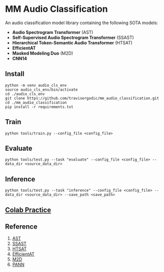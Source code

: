 # MM Audio Classification
An audio classification model library containing the following SOTA models: 
+ **Audio Spectrogram Transformer** (AST)
+ **Self-Supervised Audio Spectrogram Transformer** (SSAST)
+ **Hierarchical Token-Semantic Audio Transformer** (HTSAT)
+ **EfficientAT**
+ **Masked Modeling Duo** (M2D)
+ **CNN14**

## Install
```
python -m venv audio_cls_env
source audio_cls_env/bin/activate
cd ./audio_cls_env
git clone https://github.com/travisergodic/mm_audio_classification.git
cd ./mm_audio_classification
pip install -r requirements.txt
```

## Train
```
python tools/train.py --config_file <config_file>
```

## Evaluate
```
python tools/test.py --task "evaluate" --config_file <config_file> --data_dir <source_data_dir>
```

## Inference
```
python tools/test.py --task "inference" --config_file <config_file> --data_dir <source_data_dir> --save_path <save_path>
```

## [Colab Practice](https://colab.research.google.com/drive/1oJ_dvs09nrI1lQ6PHepbt6Rn5BOqhXCW#scrollTo=CoV_uZZN9l9C) 


## Reference
1. [AST](https://github.com/YuanGongND/ast)
2. [SSAST](https://github.com/YuanGongND/ssast)
3. [HTSAT](https://github.com/RetroCirce/HTS-Audio-Transformer)
4. [EfficientAT](https://github.com/fschmid56/EfficientAT)
5. [M2D](https://github.com/nttcslab/m2d)
6. [PANN](https://github.com/qiuqiangkong/audioset_tagging_cnn)